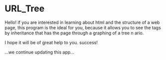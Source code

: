 # URL_Tree

Hello! if you are interested in learning about html and the structure of a web page, this program is the ideal for you, because it allows you to see the tags by inheritance that has the page through a graphing of a tree n ario.

I hope it will be of great help to you. success!

...we continue updating this app...
